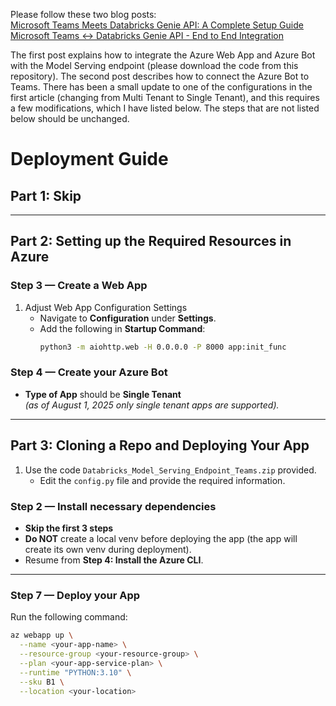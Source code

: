 Please follow these two blog posts:<br>
[Microsoft Teams Meets Databricks Genie API: A Complete Setup Guide](https://medium.com/@ryan-bates/microsoft-teams-meets-databricks-genie-api-a-complete-setup-guide-81f629ace634)<br>
[Microsoft Teams <-> Databricks Genie API - End to End Integration](https://saiponugoti.medium.com/microsoft-teams-databricks-genie-api-end-to-end-integration-2d22b4767e33)<br>

The first post explains how to integrate the Azure Web App and Azure Bot with the Model Serving endpoint (please download the code from this repository). The second post describes how to connect the Azure Bot to Teams. There has been a small update to one of the configurations in the first article (changing from Multi Tenant to Single Tenant), and this requires a few modifications, which I have listed below. The steps that are not listed below should be unchanged.

# Deployment Guide

## Part 1: Skip

---

## Part 2: Setting up the Required Resources in Azure

### Step 3 — Create a Web App
1. Adjust Web App Configuration Settings  
   - Navigate to **Configuration** under **Settings**.  
   - Add the following in **Startup Command**:  
     ```bash
     python3 -m aiohttp.web -H 0.0.0.0 -P 8000 app:init_func
     ```

### Step 4 — Create your Azure Bot
- **Type of App** should be **Single Tenant**  
  *(as of August 1, 2025 only single tenant apps are supported).*

---

## Part 3: Cloning a Repo and Deploying Your App

1. Use the code `Databricks_Model_Serving_Endpoint_Teams.zip` provided.  
   - Edit the `config.py` file and provide the required information.  

### Step 2 — Install necessary dependencies
- **Skip the first 3 steps**  
- **Do NOT** create a local venv before deploying the app (the app will create its own venv during deployment).  
- Resume from **Step 4: Install the Azure CLI**.  

---

### Step 7 — Deploy your App
Run the following command:

```bash
az webapp up \
  --name <your-app-name> \
  --resource-group <your-resource-group> \
  --plan <your-app-service-plan> \
  --runtime "PYTHON:3.10" \
  --sku B1 \
  --location <your-location>


